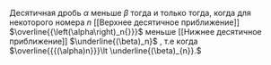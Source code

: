 Десятичная дробь $\alpha$ меньше $\beta$ тогда и только тогда, когда для некоторого номера $n$ [[Верхнее десятичное приближение]]  $\overline{{\left(\alpha\right)_n{}}}$ меньше [[Нижнее десятичное приближение]] $\underline{(\beta)_n}$ , т.е когда $\overline{{{(\alpha)n}}}\lt \underline{(\beta)_{n}}.$ 
